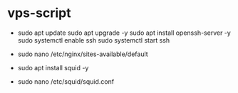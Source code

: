 # vps-script

- sudo apt update
sudo apt upgrade -y
sudo apt install openssh-server -y
sudo systemctl enable ssh
sudo systemctl start ssh

- sudo nano /etc/nginx/sites-available/default
- sudo apt install squid -y
- sudo nano /etc/squid/squid.conf
